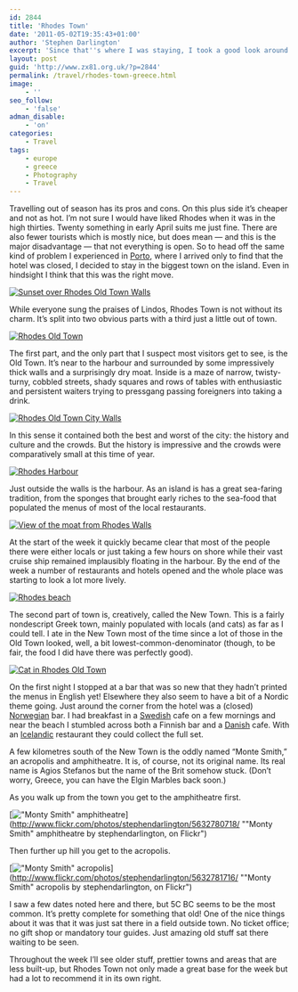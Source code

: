 ```yaml
---
id: 2844
title: 'Rhodes Town'
date: '2011-05-02T19:35:43+01:00'
author: 'Stephen Darlington'
excerpt: 'Since that''s where I was staying, I took a good look around Rhodes town, all three parts of it, before I explored the rest of the island. Here are the results.'
layout: post
guid: 'http://www.zx81.org.uk/?p=2844'
permalink: /travel/rhodes-town-greece.html
image:
    - ''
seo_follow:
    - 'false'
adman_disable:
    - 'on'
categories:
    - Travel
tags:
    - europe
    - greece
    - Photography
    - Travel
---
```


Travelling out of season has its pros and cons. On this plus side it’s cheaper and not as hot. I’m not sure I would have liked Rhodes when it was in the high thirties. Twenty something in early April suits me just fine. There are also fewer tourists which is mostly nice, but does mean — and this is the major disadvantage — that not everything is open. So to head off the same kind of problem I experienced in [Porto](http://www.zx81.org.uk/travel/corsica-evisa-to-porto.html), where I arrived only to find that the hotel was closed, I decided to stay in the biggest town on the island. Even in hindsight I think that this was the right move.

[![Sunset over Rhodes Old Town Walls](https://i0.wp.com/farm6.static.flickr.com/5110/5632791488_a81cf20b0a.jpg?resize=500%2C333)](http://www.flickr.com/photos/stephendarlington/5632791488/ "Sunset over Rhodes Old Town Walls by stephendarlington, on Flickr")

While everyone sung the praises of Lindos, Rhodes Town is not without its charm. It’s split into two obvious parts with a third just a little out of town.

[![Rhodes Old Town](https://i0.wp.com/farm6.static.flickr.com/5025/5632192723_37dfe5052e.jpg?resize=500%2C333)](http://www.flickr.com/photos/stephendarlington/5632192723/ "Rhodes Old Town by stephendarlington, on Flickr")

The first part, and the only part that I suspect most visitors get to see, is the Old Town. It’s near to the harbour and surrounded by some impressively thick walls and a surprisingly dry moat. Inside is a maze of narrow, twisty-turny, cobbled streets, shady squares and rows of tables with enthusiastic and persistent waiters trying to pressgang passing foreigners into taking a drink.

[![Rhodes Old Town City Walls](https://i0.wp.com/farm6.static.flickr.com/5264/5632193379_4dbe668ff0.jpg?resize=333%2C500)](http://www.flickr.com/photos/stephendarlington/5632193379/ "Rhodes Old Town City Walls by stephendarlington, on Flickr")

In this sense it contained both the best and worst of the city: the history and culture and the crowds. But the history is impressive and the crowds were comparatively small at this time of year.

[![Rhodes Harbour](https://i0.wp.com/farm6.static.flickr.com/5023/5632194355_e6e4ee0297.jpg?resize=500%2C333)](http://www.flickr.com/photos/stephendarlington/5632194355/ "Rhodes Harbour by stephendarlington, on Flickr")

Just outside the walls is the harbour. As an island is has a great sea-faring tradition, from the sponges that brought early riches to the sea-food that populated the menus of most of the local restaurants.

[![View of the moat from Rhodes Walls](https://i0.wp.com/farm6.static.flickr.com/5224/5632195891_e80ff3919c.jpg?resize=333%2C500)](http://www.flickr.com/photos/stephendarlington/5632195891/ "View of the moat from Rhodes Walls by stephendarlington, on Flickr")

At the start of the week it quickly became clear that most of the people there were either locals or just taking a few hours on shore while their vast cruise ship remained implausibly floating in the harbour. By the end of the week a number of restaurants and hotels opened and the whole place was starting to look a lot more lively.

[![Rhodes beach](https://i0.wp.com/farm6.static.flickr.com/5305/5632195341_9f31a34f03.jpg?resize=500%2C333)](http://www.flickr.com/photos/stephendarlington/5632195341/ "Rhodes beach by stephendarlington, on Flickr")

The second part of town is, creatively, called the New Town. This is a fairly nondescript Greek town, mainly populated with locals (and cats) as far as I could tell. I ate in the New Town most of the time since a lot of those in the Old Town looked, well, a bit lowest-common-denominator (though, to be fair, the food I did have there was perfectly good).

[![Cat in Rhodes Old Town](https://i0.wp.com/farm6.static.flickr.com/5228/5632782614_eff09366b5.jpg?resize=333%2C500)](http://www.flickr.com/photos/stephendarlington/5632782614/ "Cat in Rhodes Old Town by stephendarlington, on Flickr")

On the first night I stopped at a bar that was so new that they hadn’t printed the menus in English yet! Elsewhere they also seem to have a bit of a Nordic theme going. Just around the corner from the hotel was a (closed) [Norwegian](http://www.zx81.org.uk/travel/norway.html) bar. I had breakfast in a [Swedish](http://www.zx81.org.uk/travel/stockholm-sweden.html) cafe on a few mornings and near the beach I stumbled across both a Finnish bar and a [Danish](http://www.zx81.org.uk/travel/copenhagen-denmark.html) cafe. With an [Icelandic](http://www.zx81.org.uk/travel/iceland.html) restaurant they could collect the full set.

A few kilometres south of the New Town is the oddly named “Monte Smith,” an acropolis and amphitheatre. It is, of course, not its original name. Its real name is Agios Stefanos but the name of the Brit somehow stuck. (Don’t worry, Greece, you can have the Elgin Marbles back soon.)

As you walk up from the town you get to the amphitheatre first.

[!["Monty Smith" amphitheatre](https://i0.wp.com/farm6.static.flickr.com/5223/5632780718_7ef03d5ab8.jpg?resize=500%2C333)](http://www.flickr.com/photos/stephendarlington/5632780718/ ""Monty Smith" amphitheatre by stephendarlington, on Flickr")

Then further up hill you get to the acropolis.

[!["Monty Smith" acropolis](https://i0.wp.com/farm6.static.flickr.com/5104/5632781716_018f03abda.jpg?resize=500%2C333)](http://www.flickr.com/photos/stephendarlington/5632781716/ ""Monty Smith" acropolis by stephendarlington, on Flickr")

I saw a few dates noted here and there, but 5C BC seems to be the most common. It’s pretty complete for something that old! One of the nice things about it was that it was just sat there in a field outside town. No ticket office; no gift shop or mandatory tour guides. Just amazing old stuff sat there waiting to be seen.

Throughout the week I’ll see older stuff, prettier towns and areas that are less built-up, but Rhodes Town not only made a great base for the week but had a lot to recommend it in its own right.